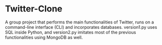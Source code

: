 # Twitter-Clone

A group project that performs the main functionalities of Twitter, runs on a command-line interface (CLI) and incorporates databases.
version1.py uses SQL inside Python, and version2.py imitates most of the previous functionalities using MongoDB as well.
